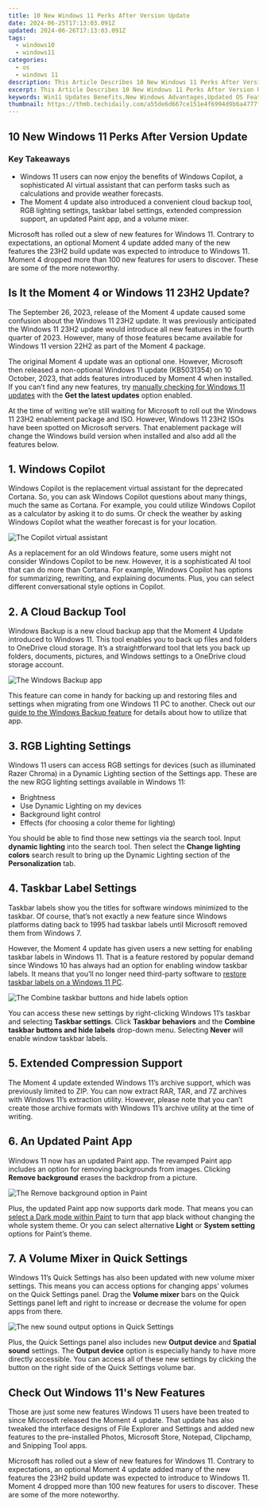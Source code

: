 ```yaml
---
title: 10 New Windows 11 Perks After Version Update
date: 2024-06-25T17:13:03.091Z
updated: 2024-06-26T17:13:03.091Z
tags:
  - windows10
  - windows11
categories:
  - os
  - windows 11
description: This Article Describes 10 New Windows 11 Perks After Version Update
excerpt: This Article Describes 10 New Windows 11 Perks After Version Update
keywords: Win11 Updates Benefits,New Windows Advantages,Updated OS Features,Windows 11 Latest Improvements,Windows 11 Enhancements,Update Perks in Win11,Version Update Wins
thumbnail: https://thmb.techidaily.com/a55de6d667ce151e4f6994d9b6a4777fce149eccc985ca7253a27ff290bf8c11.jpg
---
```


## 10 New Windows 11 Perks After Version Update

### Key Takeaways

* Windows 11 users can now enjoy the benefits of Windows Copilot, a sophisticated AI virtual assistant that can perform tasks such as calculations and provide weather forecasts.
* The Moment 4 update also introduced a convenient cloud backup tool, RGB lighting settings, taskbar label settings, extended compression support, an updated Paint app, and a volume mixer.

 Microsoft has rolled out a slew of new features for Windows 11\. Contrary to expectations, an optional Moment 4 update added many of the new features the 23H2 build update was expected to introduce to Windows 11\. Moment 4 dropped more than 100 new features for users to discover. These are some of the more noteworthy.

## Is It the Moment 4 or Windows 11 23H2 Update?

 The September 26, 2023, release of the Moment 4 update caused some confusion about the Windows 11 23H2 update. It was previously anticipated the Windows 11 23H2 update would introduce all new features in the fourth quarter of 2023\. However, many of those features became available for Windows 11 version 22H2 as part of the Moment 4 package.

 The original Moment 4 update was an optional one. However, Microsoft then released a non-optional Windows 11 update (KB5031354) on 10 October, 2023, that adds features introduced by Moment 4 when installed. If you can’t find any new features, try [manually checking for Windows 11 updates](https://www.makeuseof.com/update-windows-manually/) with the **Get the latest updates** option enabled.

 At the time of writing we’re still waiting for Microsoft to roll out the Windows 11 23H2 enablement package and ISO. However, Windows 11 23H2 ISOs have been spotted on Microsoft servers. That enablement package will change the Windows build version when installed and also add all the features below.

## 1\. Windows Copilot

 Windows Copilot is the replacement virtual assistant for the deprecated Cortana. So, you can ask Windows Copilot questions about many things, much the same as Cortana. For example, you could utilize Windows Copilot as a calculator by asking it to do sums. Or check the weather by asking Windows Copilot what the weather forecast is for your location.

![The Copilot virtual assistant](https://static1.makeuseofimages.com/wordpress/wp-content/uploads/2023/10/copilot-app.jpg)

 As a replacement for an old Windows feature, some users might not consider Windows Copilot to be new. However, it is a sophisticated AI tool that can do more than Cortana. For example, Windows Copilot has options for summarizing, rewriting, and explaining documents. Plus, you can select different conversational style options in Copilot.

## 2\. A Cloud Backup Tool

 Windows Backup is a new cloud backup app that the Moment 4 Update introduced to Windows 11\. This tool enables you to back up files and folders to OneDrive cloud storage. It’s a straightforward tool that lets you back up folders, documents, pictures, and Windows settings to a OneDrive cloud storage account.

![The Windows Backup app](https://static1.makeuseofimages.com/wordpress/wp-content/uploads/2023/10/windows-backup-app.jpg)

 This feature can come in handy for backing up and restoring files and settings when migrating from one Windows 11 PC to another. Check out our [guide to the Windows Backup feature](https://www.makeuseof.com/windows-11-new-backup-feature-guide/) for details about how to utilize that app.

## 3\. RGB Lighting Settings

 Windows 11 users can access RGB settings for devices (such as illuminated Razer Chroma) in a Dynamic Lighting section of the Settings app. These are the new RGG lighting settings available in Windows 11:

* Brightness
* Use Dynamic Lighting on my devices
* Background light control
* Effects (for choosing a color theme for lighting)

 You should be able to find those new settings via the search tool. Input **dynamic lighting** into the search tool. Then select the **Change lighting colors** search result to bring up the Dynamic Lighting section of the **Personalization** tab.

## 4\. Taskbar Label Settings

 Taskbar labels show you the titles for software windows minimized to the taskbar. Of course, that’s not exactly a new feature since Windows platforms dating back to 1995 had taskbar labels until Microsoft removed them from Windows 7\.

 However, the Moment 4 update has given users a new setting for enabling taskbar labels in Windows 11\. That is a feature restored by popular demand since Windows 10 has always had an option for enabling window taskbar labels. It means that you’ll no longer need third-party software to [restore taskbar labels on a Windows 11 PC](https://www.makeuseof.com/windows-11-10-taskbar-labels/).

![The Combine taskbar buttons and hide labels option](https://static1.makeuseofimages.com/wordpress/wp-content/uploads/2023/10/combine-taskbar-buttons.jpg)

 You can access these new settings by right-clicking Windows 11’s taskbar and selecting **Taskbar settings**. Click **Taskbar behaviors** and the **Combine taskbar** **buttons and hide labels** drop-down menu. Selecting **Never** will enable window taskbar labels.

## 5\. Extended Compression Support

 The Moment 4 update extended Windows 11’s archive support, which was previously limited to ZIP. You can now extract RAR, TAR, and 7Z archives with Windows 11’s extraction utility. However, please note that you can’t create those archive formats with Windows 11’s archive utility at the time of writing.

## 6\. An Updated Paint App

 Windows 11 now has an updated Paint app. The revamped Paint app includes an option for removing backgrounds from images. Clicking **Remove background** erases the backdrop from a picture.

![The Remove background option in Paint](https://static1.makeuseofimages.com/wordpress/wp-content/uploads/2023/10/remove-background-option.jpg)

 Plus, the updated Paint app now supports dark mode. That means you can [select a Dark mode within Paint](https://www.makeuseof.com/dark-mode-microsoft-paint/) to turn that app black without changing the whole system theme. Or you can select alternative **Light** or **System setting** options for Paint’s theme.

## 7\. A Volume Mixer in Quick Settings

 Windows 11’s Quick Settings has also been updated with new volume mixer settings. This means you can access options for changing apps’ volumes on the Quick Settings panel. Drag the **Volume mixer** bars on the Quick Settings panel left and right to increase or decrease the volume for open apps from there.

![The new sound output options in Quick Settings](https://static1.makeuseofimages.com/wordpress/wp-content/uploads/2023/10/volume-mixer-settings.jpg)

 Plus, the Quick Settings panel also includes new **Output device** and **Spatial sound** settings. The **Output device** option is especially handy to have more directly accessible. You can access all of these new settings by clicking the button on the right side of the Quick Settings volume bar.

## Check Out Windows 11's New Features

 Those are just some new features Windows 11 users have been treated to since Microsoft released the Moment 4 update. That update has also tweaked the interface designs of File Explorer and Settings and added new features to the pre-installed Photos, Microsoft Store, Notepad, Clipchamp, and Snipping Tool apps.

 Microsoft has rolled out a slew of new features for Windows 11\. Contrary to expectations, an optional Moment 4 update added many of the new features the 23H2 build update was expected to introduce to Windows 11\. Moment 4 dropped more than 100 new features for users to discover. These are some of the more noteworthy.



<ins class="adsbygoogle"
      style="display:block"
      data-ad-client="ca-pub-7571918770474297"
      data-ad-slot="8358498916"
      data-ad-format="auto"
      data-full-width-responsive="true"></ins>